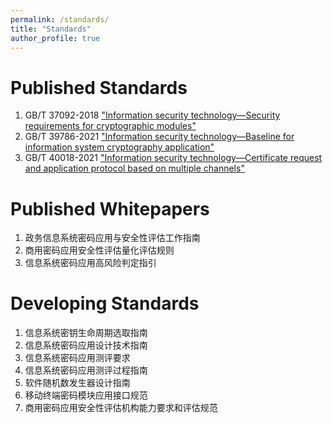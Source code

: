 ```yaml
---
permalink: /standards/
title: "Standards"
author_profile: true
---
```


Published Standards
======
1. GB/T 37092-2018 ["Information security technology—Security requirements for cryptographic modules"](http://openstd.samr.gov.cn/bzgk/gb/newGbInfo?hcno=91CF88FCE66F0F057DED0272AC726657) 
1. GB/T 39786-2021 ["Information security technology—Baseline for information system cryptography application"](http://openstd.samr.gov.cn/bzgk/gb/newGbInfo?hcno=53282C88712CE157043B7A2C590278FC) 
1. GB/T 40018-2021 ["Information security technology—Certificate request and application protocol based on multiple channels"](http://openstd.samr.gov.cn/bzgk/gb/newGbInfo?hcno=BE06BC25AF2EC422E3858B8555E56DAF) 

Published Whitepapers
======
1. 政务信息系统密码应用与安全性评估工作指南
1. 商用密码应用安全性评估量化评估规则
1. 信息系统密码应用高风险判定指引

Developing Standards
======
1. 信息系统密钥生命周期选取指南
1. 信息系统密码应用设计技术指南 
1. 信息系统密码应用测评要求
1. 信息系统密码应用测评过程指南
1. 软件随机数发生器设计指南
1. 移动终端密码模块应用接口规范
1. 商用密码应用安全性评估机构能力要求和评估规范


